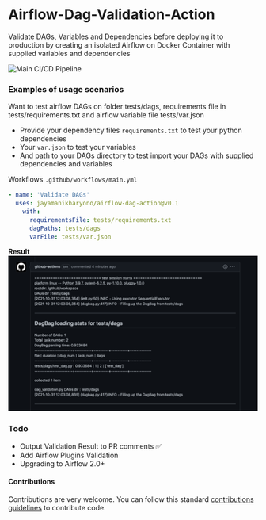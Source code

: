 # Airflow-Dag-Validation-Action

Validate DAGs, Variables and Dependencies before deploying it to production by creating an isolated Airflow on Docker Container with supplied variables and dependencies

![Main CI/CD Pipeline](https://github.com/jayamanikharyono/airflow-dag-action/workflows/Main%20CI/CD%20Pipeline/badge.svg)

### Examples of usage scenarios

Want to test airflow DAGs on folder tests/dags, requirements file in tests/requirements.txt and airflow variable file tests/var.json

- Provide your dependency files `requirements.txt` to test your python dependencies
- Your `var.json` to test your variables
- And path to your DAGs directory to test import your DAGs with supplied dependencies and variables

Workflows `.github/workflows/main.yml`
```yml
- name: 'Validate DAGs'
  uses: jayamanikharyono/airflow-dag-action@v0.1
    with:
      requirementsFile: tests/requirements.txt
      dagPaths: tests/dags
      varFile: tests/var.json
```
**Result**
![PR comment](images/comments_pr.png)

### Todo
- Output Validation Result to PR comments ✅
- Add Airflow Plugins Validation
- Upgrading to Airflow 2.0+

#### Contributions
Contributions are very welcome. You can follow this standard [contributions guidelines](https://github.com/firstcontributions/first-contributions) to contribute code.

